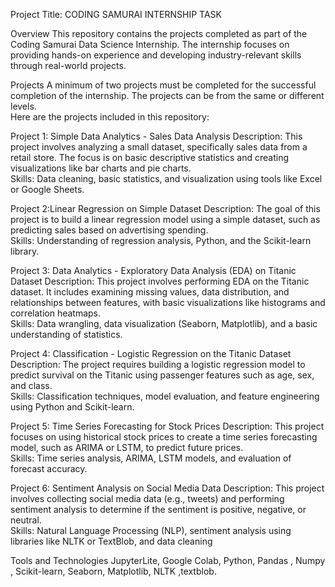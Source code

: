 Project Title: CODING SAMURAI INTERNSHIP TASK

Overview
This repository contains the projects completed as part of the Coding Samurai Data Science Internship. The internship focuses on providing hands-on experience and developing industry-relevant skills through real-world projects.

Projects
A minimum of two projects must be completed for the successful completion of the internship. The projects can be from the same or different levels.  
Here are the projects included in this repository:

Project 1: Simple Data Analytics - Sales Data Analysis
Description: This project involves analyzing a small dataset, specifically sales data from a retail store. The focus is on basic descriptive statistics and creating visualizations like bar charts and pie charts.  
Skills: Data cleaning, basic statistics, and visualization using tools like Excel or Google Sheets.  

Project 2:Linear Regression on Simple Dataset
Description: The goal of this project is to build a linear regression model using a simple dataset, such as predicting sales based on advertising spending.  
Skills: Understanding of regression analysis, Python, and the Scikit-learn library.  


Project 3: Data Analytics - Exploratory Data Analysis (EDA) on Titanic Dataset
Description: This project involves performing EDA on the Titanic dataset. It includes examining missing values, data distribution, and relationships between features, with basic visualizations like histograms and correlation heatmaps.  
Skills: Data wrangling, data visualization (Seaborn, Matplotlib), and a basic understanding of statistics.  

Project 4: Classification - Logistic Regression on the Titanic Dataset
Description: The project requires building a logistic regression model to predict survival on the Titanic using passenger features such as age, sex, and class.  
Skills: Classification techniques, model evaluation, and feature engineering using Python and Scikit-learn. 


Project 5: Time Series Forecasting for Stock Prices
Description: This project focuses on using historical stock prices to create a time series forecasting model, such as ARIMA or LSTM, to predict future prices.  
Skills: Time series analysis, ARIMA, LSTM models, and evaluation of forecast accuracy.  

Project 6: Sentiment Analysis on Social Media Data
Description: This project involves collecting social media data (e.g., tweets) and performing sentiment analysis to determine if the sentiment is positive, negative, or neutral.  
Skills: Natural Language Processing (NLP), sentiment analysis using libraries like NLTK or TextBlob, and data cleaning

Tools and Technologies
JupyterLite,
Google Colab,
Python,
Pandas , Numpy ,
Scikit-learn,
Seaborn,
Matplotlib,
NLTK ,textblob.

